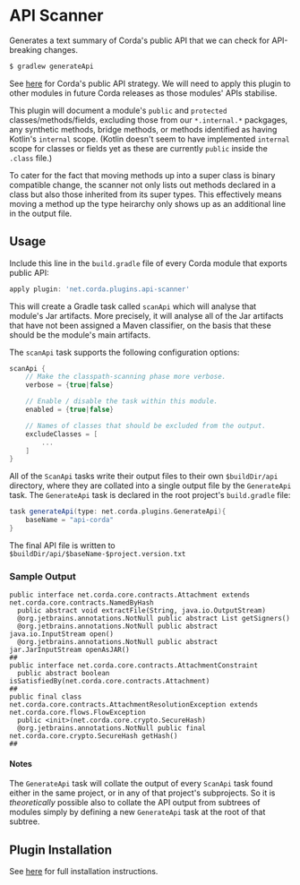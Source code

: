 # API Scanner

Generates a text summary of Corda's public API that we can check for API-breaking changes.

```bash
$ gradlew generateApi
```

See [here](../../docs/source/corda-api.rst) for Corda's public API strategy. We will need to
apply this plugin to other modules in future Corda releases as those modules' APIs stabilise.

This plugin will document a module's `public` and `protected` classes/methods/fields,
excluding those from our `*.internal.*` packgages, any synthetic methods, bridge methods, or methods
identified as having Kotlin's  `internal` scope. (Kotlin doesn't seem to have implemented `internal`
scope for classes or fields yet as these are currently `public` inside the `.class` file.)

To cater for the fact that moving methods up into a super class is binary compatible change, the scanner not only lists
out methods declared in a class but also those inherited from its super types. This effectively means moving a method up
the type heirarchy only shows up as an additional line in the output file.

## Usage
Include this line in the `build.gradle` file of every Corda module that exports public API:

```gradle
apply plugin: 'net.corda.plugins.api-scanner'
```

This will create a Gradle task called `scanApi` which will analyse that module's Jar artifacts. More precisely,
it will analyse all of the Jar artifacts that have not been assigned a Maven classifier, on the basis
that these should be the module's main artifacts.

The `scanApi` task supports the following configuration options:
```gradle
scanApi {
    // Make the classpath-scanning phase more verbose.
    verbose = {true|false}

    // Enable / disable the task within this module.
    enabled = {true|false}

    // Names of classes that should be excluded from the output.
    excludeClasses = [
        ...
    ]
}
```

All of the `ScanApi` tasks write their output files to their own `$buildDir/api` directory, where they
are collated into a single output file by the `GenerateApi` task. The `GenerateApi` task is declared
in the root project's `build.gradle` file:

```gradle
task generateApi(type: net.corda.plugins.GenerateApi){
    baseName = "api-corda"
}
```

The final API file is written to `$buildDir/api/$baseName-$project.version.txt`

### Sample Output
```
public interface net.corda.core.contracts.Attachment extends net.corda.core.contracts.NamedByHash
  public abstract void extractFile(String, java.io.OutputStream)
  @org.jetbrains.annotations.NotNull public abstract List getSigners()
  @org.jetbrains.annotations.NotNull public abstract java.io.InputStream open()
  @org.jetbrains.annotations.NotNull public abstract jar.JarInputStream openAsJAR()
##
public interface net.corda.core.contracts.AttachmentConstraint
  public abstract boolean isSatisfiedBy(net.corda.core.contracts.Attachment)
##
public final class net.corda.core.contracts.AttachmentResolutionException extends net.corda.core.flows.FlowException
  public <init>(net.corda.core.crypto.SecureHash)
  @org.jetbrains.annotations.NotNull public final net.corda.core.crypto.SecureHash getHash()
##
```

#### Notes
The `GenerateApi` task will collate the output of every `ScanApi` task found either in the same project,
or in any of that project's subprojects. So it is _theoretically_ possible also to collate the API output
from subtrees of modules simply by defining a new `GenerateApi` task at the root of that subtree.

## Plugin Installation
See [here](../README.rst) for full installation instructions.
